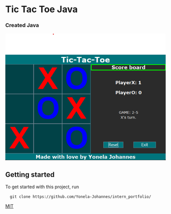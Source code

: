 # Tic Tac Toe Java

### Created Java

![Project Image](tiktactoe.png)

## Getting started

To get started with this project, run

```~~bash~~
  git clone https://github.com/Yonela-Johannes/intern_portfolio/
```

[MIT](https://choosealicense.com/licenses/mit/)
